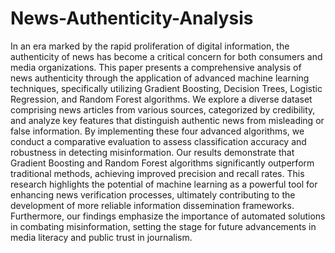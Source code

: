 # News-Authenticity-Analysis

 In an era marked by the rapid proliferation of digital information, the authenticity of news has become a critical concern for both consumers and media organizations. This paper presents a comprehensive analysis of news authenticity through the application of advanced machine learning techniques, specifically utilizing Gradient Boosting, Decision Trees, Logistic Regression, and Random Forest algorithms. We explore a diverse dataset comprising news articles from various sources, categorized by credibility, and analyze key features that distinguish authentic news from misleading or false information. By implementing these four advanced algorithms, we conduct a comparative evaluation to assess classification accuracy and robustness in detecting misinformation. Our results demonstrate that Gradient Boosting and Random Forest algorithms significantly 
outperform traditional methods, achieving improved precision and recall rates. This research highlights the potential of machine learning as a powerful tool for enhancing news verification processes, ultimately 
contributing to the development of more reliable information dissemination frameworks. Furthermore, our findings emphasize the importance of automated solutions in combating misinformation, setting the stage for 
future advancements in media literacy and public trust in journalism. 
